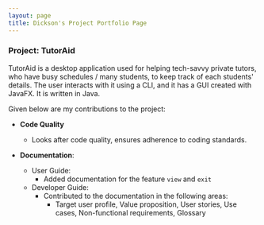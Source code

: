 ```yaml
---
layout: page
title: Dickson's Project Portfolio Page
---
```


### Project: TutorAid

TutorAid is a desktop application used for helping tech-savvy private tutors, who have busy schedules / many students, to keep track of each students' details. 
The user interacts with it using a CLI, and it has a GUI created with JavaFX. It is written in Java.

Given below are my contributions to the project:

* **Code Quality**
    * Looks after code quality, ensures adherence to coding standards.

* **Documentation**:
    * User Guide:
        * Added documentation for the feature `view` and `exit`
    * Developer Guide:
        * Contributed to the documentation in the following areas:
            * Target user profile, Value proposition, User stories, Use cases, Non-functional requirements, Glossary